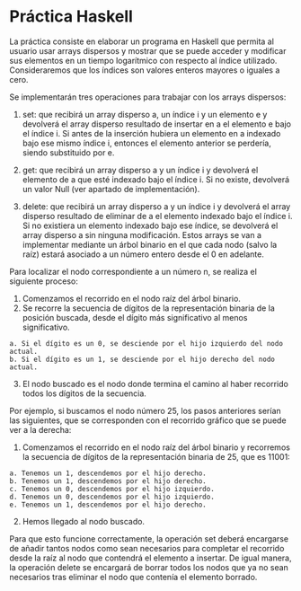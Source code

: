 # Práctica Haskell

La práctica consiste en elaborar un programa en Haskell que permita al usuario usar arrays
dispersos y mostrar que se puede acceder y modificar sus elementos en un tiempo logarítmico con
respecto al índice utilizado. Consideraremos que los índices son valores enteros mayores o iguales a
cero.

Se implementarán tres operaciones para trabajar con los arrays dispersos:

1. set: que recibirá un array disperso a, un índice i y un elemento e y devolverá el array
disperso resultado de insertar en a el elemento e bajo el índice i. Si antes de la inserción
hubiera un elemento en a indexado bajo ese mismo índice i, entonces el elemento anterior
se perdería, siendo substituido por e.

2. get: que recibirá un array disperso a y un índice i y devolverá el elemento de a que esté
indexado bajo el índice i. Si no existe, devolverá un valor Null (ver apartado de
implementación).

3. delete: que recibirá un array disperso a y un índice i y devolverá el array disperso
resultado de eliminar de a el elemento indexado bajo el índice i. Si no existiera un elemento
indexado bajo ese índice, se devolverá el array disperso a sin ninguna modificación.
Estos arrays se van a implementar mediante un árbol binario en el que cada nodo (salvo la raíz)
estará asociado a un número entero desde el 0 en adelante. 

Para localizar el nodo correspondiente a un número n, se realiza el siguiente proceso:

  1. Comenzamos el recorrido en el nodo raíz del árbol binario.  
  2. Se recorre la secuencia de dígitos de la representación binaria de la posición buscada, desde el dígito más significativo al menos significativo.
  
    a. Si el dígito es un 0, se desciende por el hijo izquierdo del nodo actual.  
    b. Si el dígito es un 1, se desciende por el hijo derecho del nodo actual.
    
  3. El nodo buscado es el nodo donde termina el camino al haber recorrido todos los dígitos de la secuencia.  

Por ejemplo, si buscamos el nodo número 25, los pasos anteriores serían las siguientes, que se
corresponden con el recorrido gráfico que se puede ver a la derecha:

  1. Comenzamos el recorrido en el nodo raíz del árbol binario y recorremos la secuencia de dígitos de la representación binaria de 25, que es 11001:

    a. Tenemos un 1, descendemos por el hijo derecho.  
    b. Tenemos un 1, descendemos por el hijo derecho.  
    c. Tenemos un 0, descendemos por el hijo izquierdo.  
    d. Tenemos un 0, descendemos por el hijo izquierdo.  
    e. Tenemos un 1, descendemos por el hijo derecho.  

  2. Hemos llegado al nodo buscado.

Para que esto funcione correctamente, la operación set deberá encargarse de añadir tantos nodos como sean necesarios para completar el recorrido desde la raíz al nodo que contendrá el elemento a insertar.
De igual manera, la operación delete se encargará de borrar todos los nodos que ya no sean necesarios tras eliminar el nodo que contenía el elemento borrado.
